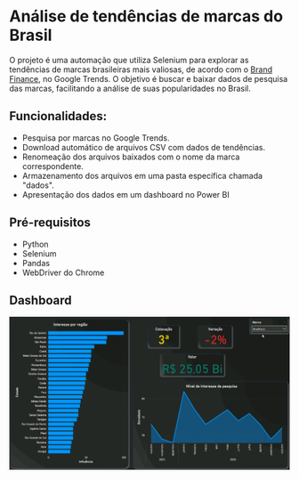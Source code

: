 # Análise de tendências de marcas do Brasil

O projeto é uma automação que utiliza Selenium para explorar as tendências de marcas brasileiras mais valiosas, de acordo com o [Brand Finance](https://exame.com/marketing/as-100-marcas-brasileiras-mais-valiosas-totalizam-r-392-bilhoes-confira-ranking/), no Google Trends. O objetivo é buscar e baixar dados de pesquisa das marcas, facilitando a análise de suas popularidades no Brasil.

## Funcionalidades: 

* Pesquisa por marcas no Google Trends.
* Download automático de arquivos CSV com dados de tendências.
* Renomeação dos arquivos baixados com o nome da marca correspondente.
* Armazenamento dos arquivos em uma pasta específica chamada "dados".
* Apresentação dos dados em um dashboard no Power BI

## Pré-requisitos

* Python
* Selenium
* Pandas
* WebDriver do Chrome


## Dashboard

![Meu Dashboard](db.gif)